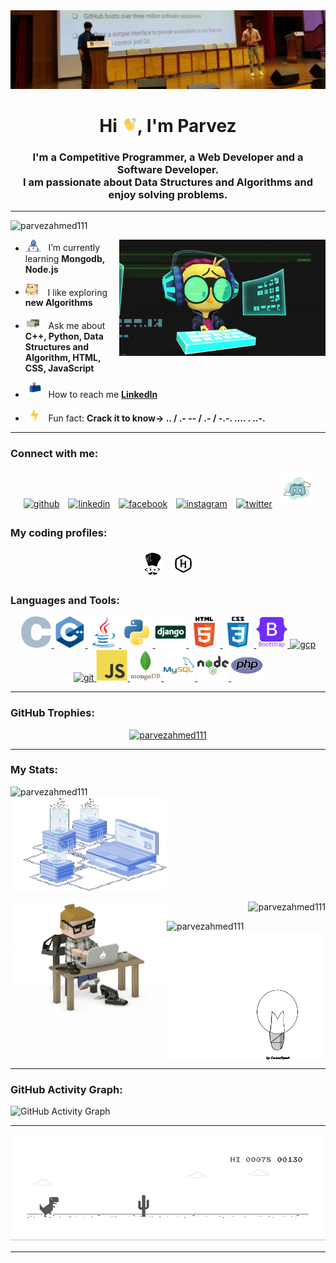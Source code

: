 <img alt="banner" src="banner.jfif">
<h1 align="center">Hi <img alt="GIF" src="wave-hand.gif" width="5%" />, I'm Parvez</h1>
<h3 align="center">I'm a Competitive Programmer, a Web Developer and a Software Developer. <br> I am passionate about Data Structures and Algorithms and enjoy solving problems.</h3>

<hr>


<p align="left"> <img src="https://komarev.com/ghpvc/?username=parvezahmed111&label=Profile%20views&color=0e75b6&style=flat" alt="parvezahmed111" />  </p>
<img align="right" alt="coding" width="330" src="giphy.gif">

- <img alt="GIF" src="Developer.gif" width="25" /> &nbsp; I’m currently learning **Mongodb, Node.js**

- <img alt="GIF" src="hyperkitty.gif" width="20" /> &nbsp;&nbsp; I like exploring **new Algorithms**

- <img alt="GIF" src="message.gif" width="25" /> &nbsp; Ask me about **C++, Python, Data Structures and Algorithm, HTML, CSS, JavaScript**

- <img alt="GIF" src="letterbox.gif" width="25" /> &nbsp; How to reach me **<a href="https://www.linkedin.com/in/parvezahmed111/"> LinkedIn</a>**

- &nbsp;&nbsp;<img alt="GIF" src="lightning.gif" width="13" /> &nbsp;&nbsp; Fun fact: **Crack it to know-> .. / .- -- / .- / -.-. .... . ..-.**

<hr>

<h3 align="left">Connect with me:</h3>
<p align="center">
<a href="https://github.com/ParvezAhmed111"><img alt="github" width="10%" style="padding:5px" src="https://img.icons8.com/clouds/100/000000/github.png"/></a>
<a href="https://www.linkedin.com/in/parvezahmed111/"><img alt="linkedin" width="10%" style="padding:5px" src="https://img.icons8.com/clouds/100/000000/linkedin.png"/></a>
<a href="https://www.facebook.com/ParvezAhmed0947/"><img alt="facebook" width="10%" style="padding:5px" src="https://img.icons8.com/clouds/100/000000/facebook-new.png"/></a>
<a href="https://www.instagram.com/iamparvezahmed/"><img alt="instagram" width="10%" style="padding:5px" src="https://img.icons8.com/clouds/100/000000/instagram.png"/></a>
<a href="https://twitter.com/parvez_0947"><img alt="twitter" width="10%" style="padding:5px" src="https://img.icons8.com/clouds/100/000000/twitter.png"/></a>
<a href="https://discordapp.com/users/Sheikh Parvez Ahmed#8768/"><img alt="twitter" width="10%" style="padding:5px" src="discord.png"/></a>

</p>

<h3 align="left">My coding profiles:</h3>
<p align="center">
<a href="https://www.codechef.com/users/parvez_98"><img alt="github" width="7%" style="padding:5px" src="codechef.png"/></a>
<a href="https://www.hackerrank.com/parvezahmed_0947"><img alt="linkedin" width="7%" style="padding:5px" src="hackerrank.png"/></a>
</p>

<h3 align="left">Languages and Tools:</h3>
<p align="center"> 
	<a href="https://www.cprogramming.com/" target="_blank"> <img src="https://raw.githubusercontent.com/devicons/devicon/master/icons/c/c-original.svg" alt="c" width="50" height="50" /> </a> 
	<a href="https://www.w3schools.com/cpp/" target="_blank"> <img src="https://raw.githubusercontent.com/devicons/devicon/master/icons/cplusplus/cplusplus-original.svg" alt="cplusplus" width="50" height="50"/> </a> 
	<a href="https://www.java.com" target="_blank"> <img src="https://raw.githubusercontent.com/devicons/devicon/master/icons/java/java-original.svg" alt="java" width="50" height="50"/> </a>
	<a href="https://www.python.org" target="_blank"> <img src="https://raw.githubusercontent.com/devicons/devicon/master/icons/python/python-original.svg" alt="python" width="50" height="50"/> </a> 
	<a href="https://www.djangoproject.com/" target="_blank"> <img src="https://raw.githubusercontent.com/devicons/devicon/master/icons/django/django-original.svg" alt="django" width="50" height="50"/> </a> 
	<a href="https://www.w3.org/html/" target="_blank"> <img src="https://raw.githubusercontent.com/devicons/devicon/master/icons/html5/html5-original-wordmark.svg" alt="html5" width="50" height="50"/> </a>
	<a href="https://www.w3schools.com/css/" target="_blank"> <img src="https://raw.githubusercontent.com/devicons/devicon/master/icons/css3/css3-original-wordmark.svg" alt="css3" width="50" height="50"/> </a> 
	<a href="https://getbootstrap.com" target="_blank"> <img src="https://raw.githubusercontent.com/devicons/devicon/master/icons/bootstrap/bootstrap-plain-wordmark.svg" alt="bootstrap" width="50" height="50"/> </a> 
	<a href="https://cloud.google.com" target="_blank"> <img src="https://www.vectorlogo.zone/logos/google_cloud/google_cloud-icon.svg" alt="gcp" width="50" height="50"/> </a> 
	<a href="https://git-scm.com/" target="_blank"> <img src="https://www.vectorlogo.zone/logos/git-scm/git-scm-icon.svg" alt="git" width="50" height="50"/> </a> 
	<a href="https://developer.mozilla.org/en-US/docs/Web/JavaScript" target="_blank"> <img src="https://raw.githubusercontent.com/devicons/devicon/master/icons/javascript/javascript-original.svg" alt="javascript" width="50" height="50"/> </a> 
	<a href="https://www.mongodb.com/" target="_blank"> <img src="https://raw.githubusercontent.com/devicons/devicon/master/icons/mongodb/mongodb-original-wordmark.svg" alt="mongodb" width="50" height="50"/> </a> 
	<a href="https://www.mysql.com/" target="_blank"> <img src="https://raw.githubusercontent.com/devicons/devicon/master/icons/mysql/mysql-original-wordmark.svg" alt="mysql" width="50" height="50"/> </a> 
	<a href="https://nodejs.org" target="_blank"> <img src="https://raw.githubusercontent.com/devicons/devicon/master/icons/nodejs/nodejs-original-wordmark.svg" alt="nodejs" width="50" height="50"/> </a> 
	<a href="https://www.php.net" target="_blank"> <img src="https://raw.githubusercontent.com/devicons/devicon/master/icons/php/php-original.svg" alt="php" width="50" height="50"/> </a> 
	
</p>

<hr>

<h3 align="left">GitHub Trophies:</h3>
<p align="center"> <a href="https://github.com/ryo-ma/github-profile-trophy"><img src="https://github-profile-trophy.vercel.app/?username=parvezahmed111" alt="parvezahmed111" /></a> </p>
	
	
	
<hr>
<h3 align="left">My Stats:</h3>

<p>&emsp;<img align="left" src="https://github-readme-stats.vercel.app/api/top-langs?username=parvezahmed111&show_icons=true&locale=en&layout=compact&bg_color=50,e96205,904e99&title_color=fff&text_color=fff&icon_color=f2f2f2" alt="parvezahmed111" /> &emsp;&emsp;&emsp;&emsp;&emsp;&emsp;&emsp;&emsp;&emsp;<img  alt="tech" width="250" height="150" src="tech.gif"></p>

<p>&nbsp;<img align="right" src="https://github-readme-stats.vercel.app/api?username=parvezahmed111&show_icons=true&count_private=true&hide_border=true&bg_color=50,e96205,904e99&title_color=fff&text_color=fff&icon_color=f2f2f2" alt="parvezahmed111" /><img align="left" alt="programmer" width="250" src="programmer.gif"></p>
 
<p>&nbsp;<img align="left" src="https://github-readme-streak-stats.herokuapp.com/?user=parvezahmed111" alt="parvezahmed111"/><img align="center" alt="curious" width="250" src="curious.gif"></p>
<hr>

<h3 align="left">GitHub Activity Graph:</h3>

![GitHub Activity Graph](https://activity-graph.herokuapp.com/graph?username=parvezahmed111&bg_color=904e99&color=fff&line=4fff67&point=ffffff&area=true&hide_border=true) 

<hr>

<img src="dino.gif?raw=true" />

<hr>

